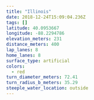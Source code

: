 ```yaml
---
title: "Illinois"
date: 2018-12-24T15:09:04.236Z
tags: []
latitude: 40.0953667
longitude: -88.2294786
elevation_meters: 231
distance_meters: 400
lap_lanes: 8
home_lanes: 8
surface_type: artificial
colors: 
  - red
turn_diameter_meters: 72.41
turn_radius_b_meters: 35.29
steeple_water_location: outside
---
```


